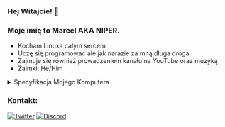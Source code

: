 ### Hej Witajcie! 👋
### Moje imię to Marcel AKA NIPER.

<!--
**NIPER/NIPER** is a ✨ _special_ ✨ repository because its `README.md` (this file) appears on your GitHub profile.

Pare słów o mnie:
-->

-  Kocham Linuxa całym sercem
-  Uczę się programować ale jak narazie za mną długa droga
-  Zajmuje się również prowadzeniem kanału na YouTube oraz muzyką
-  Zaimki: He/Him

<details>
  <summary>Specyfikacja Mojego Komputera</summary>
     • CPU: Intel Core i7-4770S<br>
     • Memory: 24 GB DDR3/DDR3L<br>
     • GPU: NVIDIA Geforce GTX 1050Ti <br>
     • Disk: 256 GB SSD
</details>

### Kontakt:
[![Twitter](https://img.shields.io/badge/Twitter-1DA1F2?style=for-the-badge&logo=twitter&logoColor=FFFFFF&labelColor=1DA1F2)](https://twitter.com/NIPERR0)
[![Discord](https://img.shields.io/discord/836617868899909632?style=for-the-badge)](https://discord.gg/piwnica)